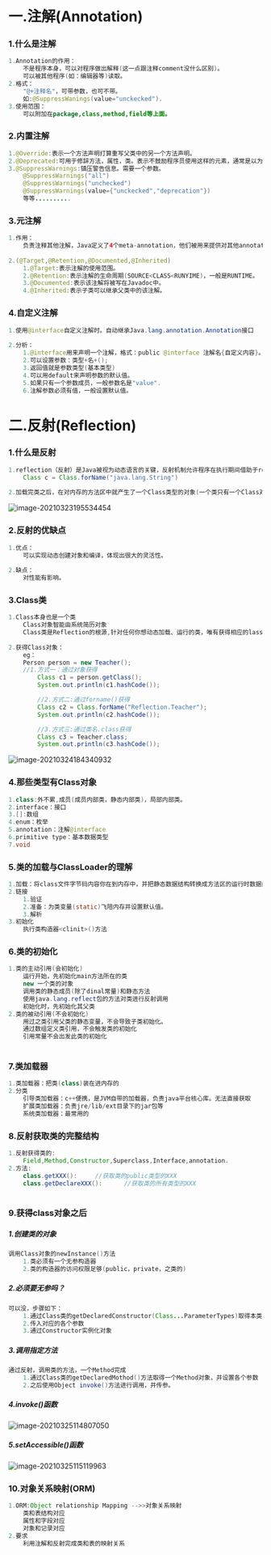 # 一.注解(Annotation)

### 1.什么是注解

~~~java
1.Annotation的作用：
    不是程序本身，可以对程序做出解释(这一点跟注释comment没什么区别)。
    可以被其他程序(如：编辑器等)读取。
2.格式：
    "@+注释名"，可带参数，也可不带。
    如:@SuppressWanings(value="unckecked").
3.使用范围：
    可以附加在package,class,method,field等上面。
~~~

### 2.内置注解

~~~java
1.@Override:表示一个方法声明打算重写父类中的另一个方法声明。
2.@Deprecated:可用于修辞方法，属性，类。表示不鼓励程序员使用这样的元素，通常是以为它很危险或者存在更好的选择。
3.@SuppressWarnings:镇压警告信息。需要一个参数。
    @SuppressWarnings("all")
    @SuppressWarnings("unchecked")
    @SuppressWarnings(value={"unckecked","deprecation"})
    等等..........
~~~



### 3.元注解

~~~java
1.作用：
    负责注释其他注解，Java定义了4个meta-annotation，他们被用来提供对其他annotation类型做说明。
    
2.(@Target,@Retention,@Documented,@Inherited)
    1.@Target:表示注解的使用范围。
    2.@Retention:表示注解的生命周期(SOURCE<CLASS<RUNYIME)，一般是RUNTIME。
    3.@Documented:表示该注解将被写在Javadoc中。
    4.@Inherited:表示子类可以继承父类中的该注解。
~~~



### 4.自定义注解

~~~java
1.使用@interface自定义注解时。自动继承Java.lang.annotation.Annotation接口
    
2.分析：
    1.@interface用来声明一个注解，格式：public @interface 注解名{自定义内容}。
    2.可以设置参数：类型+名+();
	3.返回值就是参数类型(基本类型)
    4.可以用default来声明参数的默认值。
    5.如果只有一个参数成员，一般参数名是"value".
    6.注解参数必须有值，一般设置默认值。
~~~





# 二.反射(Reflection)

### 1.什么是反射

~~~Java
1.reflection（反射）是Java被视为动态语言的关键，反射机制允许程序在执行期间借助于reflection API 取得任何类的内部信息，并且能操作任意对象的内部属性及方法。
    Class c = Class.forName("java.lang.String")
    
2.加载完类之后，在对内存的方法区中就产生了一个Class类型的对象(一个类只有一个Class对象),这个对象就包含了完整的类的结构信息。我们可以通过这个对象看到类的结构。这个对象就像一面镜子，透过这个镜子看到类的结构。称为:反射。
~~~

![image-20210323195534454](C:\Users\张恒\AppData\Roaming\Typora\typora-user-images\image-20210323195534454.png)

### 2.反射的优缺点

~~~Java
1.优点：
    可以实现动态创建对象和编译，体现出很大的灵活性。
    
2.缺点：
    对性能有影响。
~~~



### 3.Class类

~~~java
1.Class本身也是一个类
    Class对象智能由系统简历对象
    Class类是Reflection的根源,针对任何你想动态加载、运行的类，唯有获得相应的lass对象。
    
2.获得Class对象：
    eg：
    Person person = new Teacher();
    //1.方式一：通过对象获得
        Class c1 = person.getClass();
        System.out.println(c1.hashCode());

        //2.方式二:通过forname()获得
        Class c2 = Class.forName("Reflection.Teacher");
        System.out.println(c2.hashCode());

        //3.方式三:通过类名.class获得
        Class c3 = Teacher.class;
        System.out.println(c3.hashCode());
~~~

![image-20210324184340932](C:\Users\张恒\AppData\Roaming\Typora\typora-user-images\image-20210324184340932.png)



### 4.那些类型有Class对象

~~~java
1.class:外不累,成员(成员内部类，静态内部类)，局部内部类。
2.interface：接口
3.[]:数组
4.enum：枚举
5.annotation：注解@interface
6.primitive type：基本数据类型
7.void
~~~



### 5.类的加载与ClassLoader的理解

~~~java
1.加载：将class文件字节码内容你在到内存中，并把静态数据结构转换成方法区的运行时数据结构，然后生成一个代表这个类的java.lang.Class对象。
2.链接
    1.验证
    2.准备：为类变量(static)飞陪内存并设置默认值。
    3.解析
3.初始化
    执行类构造器<clinit>()方法
~~~



### 6.类的初始化

~~~java
1.类的主动引用(会初始化)
    运行开始，先初始化main方法所在的类
    new 一个类的对象
    调用类的静态成员(除了dinal常量)和静态方法
    使用java.lang.reflect包的方法对类进行反射调用
    初始化时，先初始化其父类
2.类的被动引用(不会初始化)
    用过之类引用父类的静态变量，不会导致子类初始化。
    通过数组定义类引用，不会触发类的初始化
    引用常量不会出发此类的初始化
    
~~~



### 7.类加载器

~~~java
1.类加载器：把类(class)装在进内存的
2.分类
    引导类加载器：c++便携，是JVM自带的加载器，负责java平台核心库。无法直接获取
    扩展类加载器：负责jre/lib/ext目录下的jar包等
    系统类加载器：最常用的
~~~



### 8.反射获取类的完整结构

~~~java
1.反射获得类的:
	Field,Method,Constructor,Superclass,Interface,annotation.
2.方法:
    class.getXXX():		//获取类的public类型的XXX
	class.getDeclareXXX(): 		//获取类的所有类型的XXX
    
~~~



### 9.获得class对象之后

##### 1.创建类的对象

~~~java
调用Class对象的newInstance()方法
    1.类必须有一个无参构造器
    2.类的构造器的访问权限足够(public，private，之类的)
~~~

##### 2.必须要无参吗？

~~~java
可以没，步骤如下：
    1.通过Class类的getDeclaredConstructor(Class...ParameterTypes)取得本类的重载构造器
    2.传入对应的各个参数
    3.通过Constructor实例化对象
~~~

##### 3.调用指定方法

~~~java
通过反射，调用类的方法，一个Method完成
    1.通过Class类的getDeclaredMothod()方法取得一个Method对象，并设置各个参数
    2.之后使用Object invoke()方法进行调用，并传参。
~~~

##### 4.invoke()函数

![image-20210325114807050](C:\Users\张恒\AppData\Roaming\Typora\typora-user-images\image-20210325114807050.png)

##### 5.setAccessible()函数

![image-20210325115119963](C:\Users\张恒\AppData\Roaming\Typora\typora-user-images\image-20210325115119963.png)

### 10.对象关系映射(ORM)

~~~java
1.ORM:Object relationship Mapping -->>对象关系映射
    类和表结构对应
    属性和字段对应
    对象和记录对应
2.要求
    利用注解和反射完成类和表的映射关系
~~~

